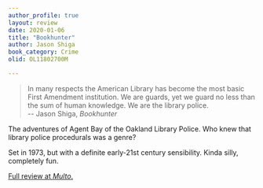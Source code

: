 ```yaml
---
author_profile: true
layout: review
date: 2020-01-06
title: "Bookhunter"
author: Jason Shiga
book_category: Crime
olid: OL11802700M

---
```


> In many respects the American Library has become the most basic First Amendment institution. We are guards, yet we guard no less than the sum of human knowledge. We are the library police. <br/>
-- Jason Shiga, *Bookhunter*

The adventures of Agent Bay of the Oakland Library Police. Who knew that library police procedurals was a genre?

Set in 1973, but with a definite early-21st century sensibility. Kinda silly, completely fun.

[Full review at *Multo*.](https://multoghost.wordpress.com/2020/01/06/library-police-a-novel-crime-fiction-genre/)